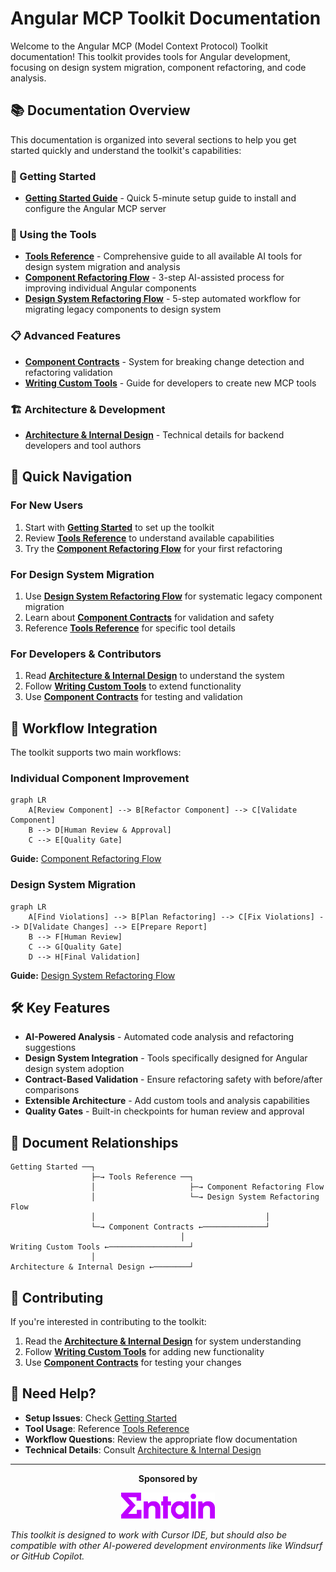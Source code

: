 # Angular MCP Toolkit Documentation

Welcome to the Angular MCP (Model Context Protocol) Toolkit documentation! This toolkit provides tools for Angular development, focusing on design system migration, component refactoring, and code analysis.

## 📚 Documentation Overview

This documentation is organized into several sections to help you get started quickly and understand the toolkit's capabilities:

### 🚀 Getting Started
- **[Getting Started Guide](getting-started.md)** - Quick 5-minute setup guide to install and configure the Angular MCP server

### 🔧 Using the Tools
- **[Tools Reference](tools.md)** - Comprehensive guide to all available AI tools for design system migration and analysis
- **[Component Refactoring Flow](component-refactoring-flow.md)** - 3-step AI-assisted process for improving individual Angular components
- **[Design System Refactoring Flow](ds-refactoring-flow.md)** - 5-step automated workflow for migrating legacy components to design system

### 📋 Advanced Features
- **[Component Contracts](contracts.md)** - System for breaking change detection and refactoring validation
- **[Writing Custom Tools](writing-custom-tools.md)** - Guide for developers to create new MCP tools

### 🏗️ Architecture & Development
- **[Architecture & Internal Design](architecture-internal-design.md)** - Technical details for backend developers and tool authors

## 🎯 Quick Navigation

### For New Users
1. Start with **[Getting Started](getting-started.md)** to set up the toolkit
2. Review **[Tools Reference](tools.md)** to understand available capabilities
3. Try the **[Component Refactoring Flow](component-refactoring-flow.md)** for your first refactoring

### For Design System Migration
1. Use **[Design System Refactoring Flow](ds-refactoring-flow.md)** for systematic legacy component migration
2. Learn about **[Component Contracts](contracts.md)** for validation and safety
3. Reference **[Tools Reference](tools.md)** for specific tool details

### For Developers & Contributors
1. Read **[Architecture & Internal Design](architecture-internal-design.md)** to understand the system
2. Follow **[Writing Custom Tools](writing-custom-tools.md)** to extend functionality
3. Use **[Component Contracts](contracts.md)** for testing and validation

## 🔄 Workflow Integration

The toolkit supports two main workflows:

### Individual Component Improvement
```mermaid
graph LR
    A[Review Component] --> B[Refactor Component] --> C[Validate Component]
    B --> D[Human Review & Approval]
    C --> E[Quality Gate]
```
**Guide:** [Component Refactoring Flow](component-refactoring-flow.md)

### Design System Migration
```mermaid
graph LR
    A[Find Violations] --> B[Plan Refactoring] --> C[Fix Violations] --> D[Validate Changes] --> E[Prepare Report]
    B --> F[Human Review]
    C --> G[Quality Gate]
    D --> H[Final Validation]
```
**Guide:** [Design System Refactoring Flow](ds-refactoring-flow.md)

## 🛠️ Key Features

- **AI-Powered Analysis** - Automated code analysis and refactoring suggestions
- **Design System Integration** - Tools specifically designed for Angular design system adoption
- **Contract-Based Validation** - Ensure refactoring safety with before/after comparisons
- **Extensible Architecture** - Add custom tools and analysis capabilities
- **Quality Gates** - Built-in checkpoints for human review and approval

## 📖 Document Relationships

```
Getting Started ──┐
                  ├─→ Tools Reference ──┐
                  │                     ├─→ Component Refactoring Flow
                  │                     └─→ Design System Refactoring Flow
                  │                                      │
                  └─→ Component Contracts ←──────────────┘
                                      │
Writing Custom Tools ←──────────────────┘
                  │
Architecture & Internal Design ←────────┘
```

## 🤝 Contributing

If you're interested in contributing to the toolkit:

1. Read the **[Architecture & Internal Design](architecture-internal-design.md)** for system understanding
2. Follow **[Writing Custom Tools](writing-custom-tools.md)** for adding new functionality
3. Use **[Component Contracts](contracts.md)** for testing your changes

## 📝 Need Help?

- **Setup Issues**: Check [Getting Started](getting-started.md)
- **Tool Usage**: Reference [Tools Reference](tools.md)
- **Workflow Questions**: Review the appropriate flow documentation
- **Technical Details**: Consult [Architecture & Internal Design](architecture-internal-design.md)

---

<div align="center">
  <p><strong>Sponsored by</strong></p>
  <img src="../assets/entain.png" alt="Entain" width="150">
</div>

*This toolkit is designed to work with Cursor IDE, but should also be compatible with other AI-powered development environments like Windsurf or GitHub Copilot.* 